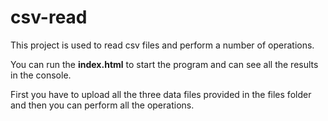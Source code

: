# csv-read
This project is used to read csv files and perform a number of operations.

You can run the **index.html** to start the program and can see all the results in the console.

First you have to upload all the three data files provided in the files folder and then you can perform all the operations.

